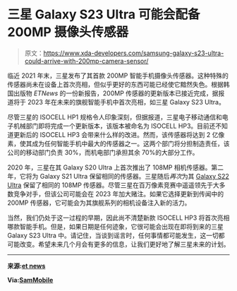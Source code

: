 # 三星 Galaxy S23 Ultra 可能会配备 200MP 摄像头传感器

> 原文：<https://www.xda-developers.com/samsung-galaxy-s23-ultra-could-arrive-with-200mp-camera-sensor/>

临近 2021 年末，三星发布了其首款 200MP 智能手机摄像头传感器。这种特殊的传感器尚未在设备上首次亮相，但似乎更好的东西可能已经使它黯然失色。根据韩国出版物 *ETNews* 的一份新报告，200MP 传感器的更新版本已接近完成，据报道将于 2023 年在未来的旗舰智能手机中首次亮相，如三星 Galaxy S23 Ultra。

尽管三星的 ISOCELL HP1 规格令人印象深刻，但据报道，三星电子移动通信和电子机械部门即将完成一个更新版本，该版本被命名为 ISOCELL HP3。目前还不知道更新后的 ISOCELL HP3 会带来什么样的改进。然而，该传感器将达到 2 亿像素，使其成为任何智能手机中最大的传感器之一。这两个部门将分担制造责任，该公司的移动部门负责 30%，而机电部门承担其余 70%的大部分工作。

2020 年，三星在其 Galaxy S20 Ultra 上首次推出了 108MP 相机传感器。第二年，它将为 Galaxy S21 Ultra 保留相同的传感器。三星随后*再次*为其 [Galaxy S22 Ultra](https://www.xda-developers.com/samsung-galaxy-s22/) 保留了相同的 108MP 传感器。尽管三星在百万像素竞赛中遥遥领先于大多数竞争对手，但该公司可能会在 2023 年加大赌注。如果它选择更新到传闻中的 200MP 传感器，它可能会为其旗舰系列的相机设备注入新的活力。

当然，我们仍处于这一过程的早期，因此尚不清楚新款 ISOCELL HP3 将首次亮相哪款智能手机。但是，如果日期是任何迹象，它很可能会出现在即将到来的三星 Galaxy S23 Ultra 中。请记住，当谈到谣言时，任何事情都可能发生，这一切都可能改变。希望未来几个月会有更多的信息，让我们更好地了解三星未来的计划。

* * *

**来源:[et news](https://english.etnews.com/20220509200001)**

**Via:[SamMobile](https://www.sammobile.com/news/samsung-has-finished-developing-200mp-camera-for-galaxy-s23/)**